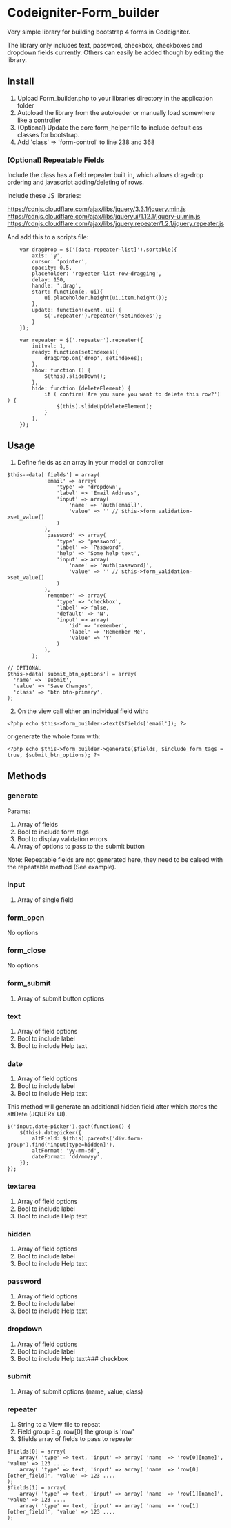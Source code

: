 # Codeigniter-Form_builder
Very simple library for building bootstrap 4 forms in Codeigniter.

The library only includes text, password, checkbox, checkboxes and dropdown fields currently. Others can easily be added though by editing the library.

## Install

1. Upload Form_builder.php to your libraries directory in the application folder
2. Autoload the library from the autoloader or manually load somewhere like a controller
3. (Optional) Update the core form_helper file to include default css classes for bootstrap.
4. Add 'class' => 'form-control' to line 238 and 368


### (Optional) Repeatable Fields
Include the class has a field repeater built in, which allows drag-drop ordering and javascript adding/deleting of rows.  

Include these JS libraries:

https://cdnjs.cloudflare.com/ajax/libs/jquery/3.3.1/jquery.min.js
https://cdnjs.cloudflare.com/ajax/libs/jqueryui/1.12.1/jquery-ui.min.js
https://cdnjs.cloudflare.com/ajax/libs/jquery.repeater/1.2.1/jquery.repeater.js

And add this to a scripts file:
~~~
	var dragDrop = $('[data-repeater-list]').sortable({
		axis: 'y',
		cursor: 'pointer',
		opacity: 0.5,
		placeholder: 'repeater-list-row-dragging',
		delay: 150,
		handle: '.drag',
		start: function(e, ui){
			ui.placeholder.height(ui.item.height());
		},
		update: function(event, ui) {
			$('.repeater').repeater('setIndexes');
		}
	});

	var repeater = $('.repeater').repeater({
		initval: 1,
		ready: function(setIndexes){
			dragDrop.on('drop', setIndexes);
		},
		show: function () {
			$(this).slideDown();
		},
		hide: function (deleteElement) {
			if ( confirm('Are you sure you want to delete this row?') ) {
				$(this).slideUp(deleteElement);
			}
		},
	});
~~~

## Usage

1. Define fields as an array in your model or controller

~~~~
$this->data['fields'] = array(
			'email' => array(
				'type' => 'dropdown',
				'label' => 'Email Address',
				'input' => array(
					'name' => 'auth[email]',
					'value' => '' // $this->form_validation->set_value()
				)
			),
			'password' => array(
				'type' => 'password',
				'label' => 'Password',
				'help' => 'Some help text',
				'input' => array(
					'name' => 'auth[password]',
					'value' => '' // $this->form_validation->set_value()
				)
			),
			'remember' => array(
				'type' => 'checkbox',
				'label' => false,
				'default' => 'N',
				'input' => array(
					'id' => 'remember',
					'label' => 'Remember Me',
					'value' => 'Y'
				)
			),
		);
    
// OPTIONAL
$this->data['submit_btn_options'] = array(
  'name' => 'submit',
  'value' => 'Save Changes',
  'class' => 'btn btn-primary',
);
~~~~

2. On the view call either an individual field with:
~~~~
<?php echo $this->form_builder->text($fields['email']); ?>
~~~~

or generate the whole form with: 
~~~~
<?php echo $this->form_builder->generate($fields, $include_form_tags = true, $submit_btn_options); ?>
~~~~

## Methods
### generate
Params:
1. Array of fields
2. Bool to include form tags
3. Bool to display validation errors
4. Array of options to pass to the submit button

Note: Repeatable fields are not generated here, they need to be caleed with the repeatable method (See example).

### input
1. Array of single field

### form_open
No options

### form_close
No options

### form_submit
1. Array of submit button options

### text
1. Array of field options
2. Bool to include label
3. Bool to include Help text

### date
1. Array of field options
2. Bool to include label
3. Bool to include Help text

This method will generate an additional hidden field after which stores the altDate (JQUERY UI).

~~~
$('input.date-picker').each(function() {
	$(this).datepicker({
		altField: $(this).parents('div.form-group').find('input[type=hidden]'),
		altFormat: 'yy-mm-dd',
		dateFormat: 'dd/mm/yy',
	});
});
~~~

### textarea
1. Array of field options
2. Bool to include label
3. Bool to include Help text

### hidden
1. Array of field options
2. Bool to include label
3. Bool to include Help text

### password
1. Array of field options
2. Bool to include label
3. Bool to include Help text

### dropdown
1. Array of field options
2. Bool to include label
3. Bool to include Help text### checkbox

### submit
1. Array of submit options (name, value, class)

### repeater
1. String to a View file to repeat
2. Field group E.g. row[0] the group is 'row'
3. $fields array of fields to pass to repeater

~~~
$fields[0] = array(
	array( 'type' => text, 'input' => array( 'name' => 'row[0][name]', 'value' => 123 ....
	array( 'type' => text, 'input' => array( 'name' => 'row[0][other_field]', 'value' => 123 ....
);
$fields[1] = array(
	array( 'type' => text, 'input' => array( 'name' => 'row[1][name]', 'value' => 123 ....
	array( 'type' => text, 'input' => array( 'name' => 'row[1][other_field]', 'value' => 123 ....
);
~~~
